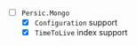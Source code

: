 - [ ] `Persic.Mongo` <VERSION>
    - [x] `Configuration` support
    - [x] `TimeToLive` index support